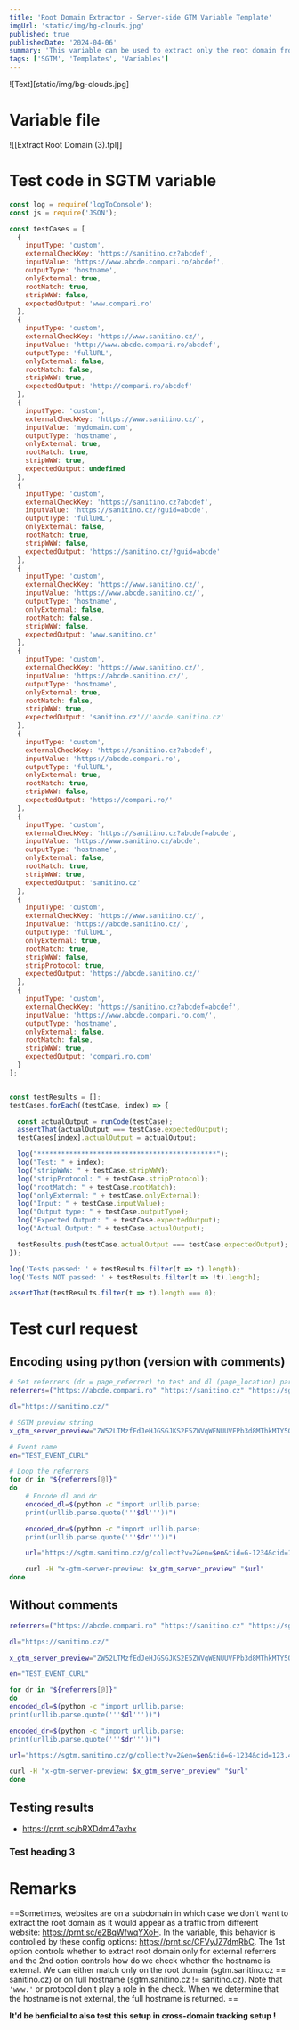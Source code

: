 ```yaml
---
title: 'Root Domain Extractor - Server-side GTM Variable Template'
imgUrl: 'static/img/bg-clouds.jpg'
published: true
publishedDate: '2024-04-06'
summary: 'This variable can be used to extract only the root domain from URL so that you could unify traffic sources (e.g. from facebook or instagram).'
tags: ['SGTM', 'Templates', 'Variables']
---
```


![Text][static/img/bg-clouds.jpg]

# Variable file

![[Extract Root Domain (3).tpl]]

# Test code in SGTM variable

```js
const log = require('logToConsole');
const js = require('JSON');

const testCases = [
  {
    inputType: 'custom',
    externalCheckKey: 'https://sanitino.cz?abcdef',
    inputValue: 'https://www.abcde.compari.ro/abcdef',
    outputType: 'hostname',
    onlyExternal: true,
    rootMatch: true,
    stripWWW: false,
    expectedOutput: 'www.compari.ro'
  },
  {
    inputType: 'custom',
    externalCheckKey: 'https://www.sanitino.cz/',
    inputValue: 'http://www.abcde.compari.ro/abcdef',
    outputType: 'fullURL',
    onlyExternal: false,
    rootMatch: false,
    stripWWW: true,
    expectedOutput: 'http://compari.ro/abcdef'
  },
  {
    inputType: 'custom',
    externalCheckKey: 'https://www.sanitino.cz/',
    inputValue: 'mydomain.com',
    outputType: 'hostname',
    onlyExternal: true,
    rootMatch: true,
    stripWWW: true,
    expectedOutput: undefined
  },
  {
    inputType: 'custom',
    externalCheckKey: 'https://sanitino.cz?abcdef',
    inputValue: 'https://sanitino.cz/?guid=abcde',
    outputType: 'fullURL',
    onlyExternal: false,
    rootMatch: true,
    stripWWW: false,
    expectedOutput: 'https://sanitino.cz/?guid=abcde'
  },
  {
    inputType: 'custom',
    externalCheckKey: 'https://www.sanitino.cz/',
    inputValue: 'https://www.abcde.sanitino.cz/',
    outputType: 'hostname',
    onlyExternal: false,
    rootMatch: false,
    stripWWW: false,
    expectedOutput: 'www.sanitino.cz'
  },
  {
    inputType: 'custom',
    externalCheckKey: 'https://www.sanitino.cz/',
    inputValue: 'https://abcde.sanitino.cz/',
    outputType: 'hostname',
    onlyExternal: true,
    rootMatch: false,
    stripWWW: true,
    expectedOutput: 'sanitino.cz'//'abcde.sanitino.cz'
  },
  {
    inputType: 'custom',
    externalCheckKey: 'https://sanitino.cz?abcdef',
    inputValue: 'https://abcde.compari.ro',
    outputType: 'fullURL',
    onlyExternal: true,
    rootMatch: true,
    stripWWW: false,
    expectedOutput: 'https://compari.ro/'
  },
  {
    inputType: 'custom',
    externalCheckKey: 'https://sanitino.cz?abcdef=abcde',
    inputValue: 'https://www.sanitino.cz/abcde',
    outputType: 'hostname',
    onlyExternal: false,
    rootMatch: true,
    stripWWW: true,
    expectedOutput: 'sanitino.cz'
  },
  {
    inputType: 'custom',
    externalCheckKey: 'https://www.sanitino.cz/',
    inputValue: 'https://abcde.sanitino.cz/',
    outputType: 'fullURL',
    onlyExternal: true,
    rootMatch: true,
    stripWWW: false,
    stripProtocol: true,
    expectedOutput: 'https://abcde.sanitino.cz/'
  },
  {
    inputType: 'custom',
    externalCheckKey: 'https://sanitino.cz?abcdef=abcdef',
    inputValue: 'https://www.abcde.compari.ro.com/',
    outputType: 'hostname',
    onlyExternal: false,
    rootMatch: false,
    stripWWW: true,
    expectedOutput: 'compari.ro.com'
  }
];


const testResults = [];
testCases.forEach((testCase, index) => {

  const actualOutput = runCode(testCase);
  assertThat(actualOutput === testCase.expectedOutput);
  testCases[index].actualOutput = actualOutput;

  log("*********************************************");
  log("Test: " + index);
  log("stripWWW: " + testCase.stripWWW);
  log("stripProtocol: " + testCase.stripProtocol);
  log("rootMatch: " + testCase.rootMatch);
  log("onlyExternal: " + testCase.onlyExternal);
  log("Input: " + testCase.inputValue);
  log("Output type: " + testCase.outputType);
  log("Expected Output: " + testCase.expectedOutput);
  log("Actual Output: " + testCase.actualOutput);

  testResults.push(testCase.actualOutput === testCase.expectedOutput);
});

log('Tests passed: ' + testResults.filter(t => t).length);
log('Tests NOT passed: ' + testResults.filter(t => !t).length);

assertThat(testResults.filter(t => t).length === 0);
```

# Test curl request
## Encoding using python (version with comments)

```bash
# Set referrers (dr = page_referrer) to test and dl (page_location) params
referrers=("https://abcde.compari.ro" "https://sanitino.cz" "https://sgtm.sanitino.io.cz" "https://sgtm.sanitino.cz" "https://www.i.facebook.com" "https://lm.facebook.com/abcdefghijklmnop")

dl="https://sanitino.cz/"

# SGTM preview string
x_gtm_server_preview="ZW52LTMzfEdJeHJGSGJKS2E5ZWVqWENUUVFPb3d8MThkMTY5OGFkNDRhMjlmNGUyYmMw"

# Event name
en="TEST_EVENT_CURL"

# Loop the referrers
for dr in "${referrers[@]}"
do
	# Encode dl and dr
	encoded_dl=$(python -c "import urllib.parse;
	print(urllib.parse.quote('''$dl'''))")

	encoded_dr=$(python -c "import urllib.parse;
	print(urllib.parse.quote('''$dr'''))")

	url="https://sgtm.sanitino.cz/g/collect?v=2&en=$en&tid=G-1234&cid=123.456&dl=$encoded_dl&dr=$encoded_dr"

	curl -H "x-gtm-server-preview: $x_gtm_server_preview" "$url"
done
```

## Without comments

```bash
referrers=("https://abcde.compari.ro" "https://sanitino.cz" "https://sgtm.sanitino.io.cz" "https://sgtm.sanitino.cz" "https://www.i.facebook.com" "https://lm.facebook.com/abcdefghijklmnop")

dl="https://sanitino.cz/"

x_gtm_server_preview="ZW52LTMzfEdJeHJGSGJKS2E5ZWVqWENUUVFPb3d8MThkMTY5OGFkNDRhMjlmNGUyYmMw"

en="TEST_EVENT_CURL"

for dr in "${referrers[@]}"
do
encoded_dl=$(python -c "import urllib.parse;
print(urllib.parse.quote('''$dl'''))")

encoded_dr=$(python -c "import urllib.parse;
print(urllib.parse.quote('''$dr'''))")

url="https://sgtm.sanitino.cz/g/collect?v=2&en=$en&tid=G-1234&cid=123.456&dl=$encoded_dl&dr=$encoded_dr"

curl -H "x-gtm-server-preview: $x_gtm_server_preview" "$url"
done
```

## Testing results

-   https://prnt.sc/bRXDdm47axhx

### Test heading 3

# Remarks

==Sometimes, websites are on a subdomain in which case we don't want to extract the root domain as it would appear as a traffic from different website: https://prnt.sc/e2BqWfwqYXoH. In the variable, this behavior is controlled by these config options: https://prnt.sc/CFVyJZ7dmRbC. The 1st option controls whether to extract root domain only for external referrers and the 2nd option controls how do we check whether the hostname is external. We can either match only on the root domain (sgtm.sanitino.cz == sanitino.cz) or on full hostname (sgtm.sanitino.cz != sanitino.cz). Note that `'www.'` or protocol don't play a role in the check. When we determine that the hostname is not external, the full hostname is returned. ==

**It'd be benficial to also test this setup in cross-domain tracking setup !**
